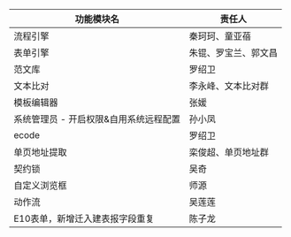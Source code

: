 
| 功能模块名                 | 责任人        |
| --------------------- | ---------- |
| 流程引擎                  | 秦珂珂、童亚蓓    |
| 表单引擎                  | 朱锟、罗宝兰、郭文昌 |
| 范文库                   | 罗绍卫        |
| 文本比对                  | 李永峰、文本比对群  |
| 模板编辑器                 | 张媛         |
| 系统管理员 - 开启权限&自用系统远程配置 | 孙小凤        |
| ecode                 | 罗绍卫        |
| 单页地址提取                | 栾俊超、单页地址群  |
| 契约锁                   | 吴奇         |
| 自定义浏览框                | 师源         |
| 动作流                   | 吴莲莲        |
| E10表单，新增迁入建表报字段重复     | 陈子龙        |
